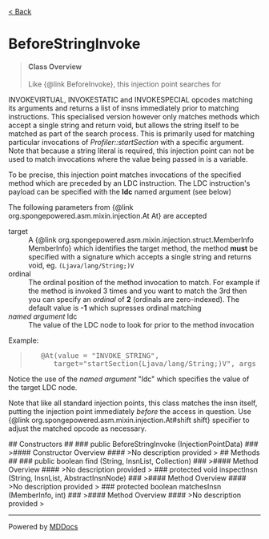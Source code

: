 [< Back](../README.md)
# BeforeStringInvoke #
>#### Class Overview ####
><p>Like {@link BeforeInvoke}, this injection point searches for
 INVOKEVIRTUAL, INVOKESTATIC and INVOKESPECIAL opcodes matching its arguments
 and returns a list of insns immediately prior to matching instructions. This
 specialised version however only matches methods which accept a single string
 and return void, but allows the string itself to be matched as part of the
 search process. This is primarily used for matching particular invocations of
 <em>Profiler::startSection</em> with a specific argument. Note that because a
 string literal is required, this injection point can not be used to match
 invocations where the value being passed in is a variable.</p>
 
 <p>To be precise, this injection point matches invocations of the specified
 method which are preceded by an LDC instruction. The LDC instruction's
 payload can be specified with the <b>ldc</b> named argument (see below)</p>
 
 <p>The following parameters from
 {@link org.spongepowered.asm.mixin.injection.At At} are accepted</p>
 
 <dl>
   <dt>target</dt>
   <dd>A
   {@link org.spongepowered.asm.mixin.injection.struct.MemberInfo MemberInfo}
   which identifies the target method, the method <b>must</b> be specified
   with a signature which accepts a single string and returns void,
   eg. <code>(Ljava/lang/String;)V</code></dd>
   <dt>ordinal</dt>
   <dd>The ordinal position of the method invocation to match. For example if
   the method is invoked 3 times and you want to match the 3rd then you can
   specify an <em>ordinal</em> of <b>2</b> (ordinals are zero-indexed). The
   default value is <b>-1</b> which supresses ordinal matching</dd>
   <dt><em>named argument</em> ldc</dt>
   <dd>The value of the LDC node to look for prior to the method invocation
   </dd>
 </dl>
 
 <p>Example:</p>
 <blockquote><pre>
   &#064;At(value = "INVOKE_STRING",
      target="startSection(Ljava/lang/String;)V", args = { "ldc=root" })</pre>
 </blockquote>
 <p>Notice the use of the <em>named argument</em> "ldc" which specifies the
 value of the target LDC node.</p> 
 
 <p>Note that like all standard injection points, this class matches the insn
 itself, putting the injection point immediately <em>before</em> the access in
 question. Use {@link org.spongepowered.asm.mixin.injection.At#shift shift}
 specifier to adjust the matched opcode as necessary.</p>
## Constructors ##
### public BeforeStringInvoke (InjectionPointData) ###
>#### Constructor Overview ####
>No description provided
>
## Methods ##
### public boolean find (String, InsnList, Collection) ###
>#### Method Overview ####
>No description provided
>
### protected void inspectInsn (String, InsnList, AbstractInsnNode) ###
>#### Method Overview ####
>No description provided
>
### protected boolean matchesInsn (MemberInfo, int) ###
>#### Method Overview ####
>No description provided
>

---
Powered by [MDDocs](https://github.com/VRCube/MDDocs)